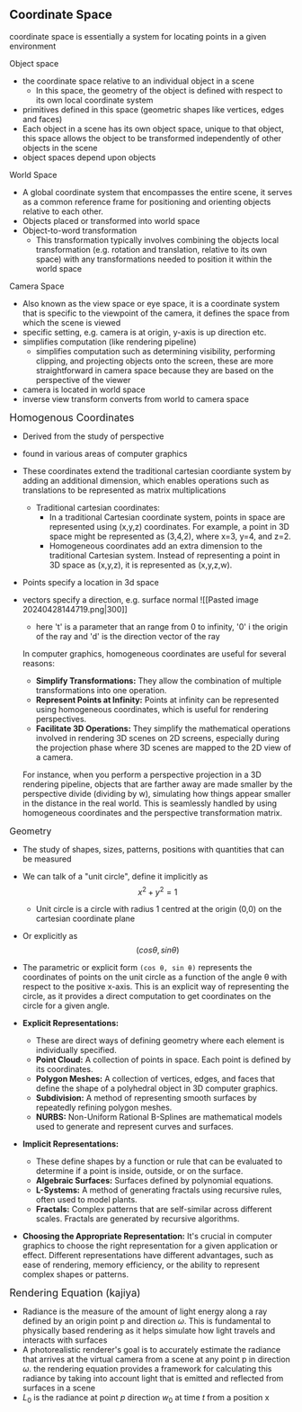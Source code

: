 ## Coordinate Space
coordinate space is essentially a system for locating points in a given environment

Object space
- the coordinate space relative to an individual object in a scene
	- In this space, the geometry of the object is defined with respect to its own local coordinate system
- primitives defined in this space (geometric shapes like vertices, edges and faces)
- Each object in a scene has its own object space, unique to that object, this space allows the object to be transformed independently of other objects in the scene
- object spaces depend upon objects

World Space
- A global coordinate system that encompasses the entire scene, it serves as a common reference frame for positioning and orienting objects relative to each other.
- Objects placed or transformed into world space
- Object-to-word transformation
	- This transformation typically involves combining the objects local transformation (e.g. rotation and translation, relative to its own space) with any transformations needed to position it within the world space

Camera Space
- Also known as the view space or eye space, it is a coordinate system that is specific to the viewpoint of the camera, it defines the space from which the scene is viewed
- specific setting, e.g. camera is at origin, y-axis is up direction etc.
- simplifies computation (like rendering pipeline)
	- simplifies computation such as determining visibility, performing clipping, and projecting objects onto the screen, these are more straightforward in camera space because they are based on the perspective of the viewer
- camera is located in world space
- inverse view transform converts from world to camera space

<font size=4>Homogenous Coordinates</font>
- Derived from the study of perspective
- found in various areas of computer graphics
- These coordinates extend the traditional cartesian coordiante system  by adding an additional dimension, which enables operations such as translations to be represented as matrix multiplications
	- Traditional cartesian coordinates:
		- In a traditional Cartesian coordinate system, points in space are represented using (x,y,z) coordinates. For example, a point in 3D space might be represented as (3,4,2), where x=3, y=4, and z=2.
		- Homogeneous coordinates add an extra dimension to the traditional Cartesian system. Instead of representing a point in 3D space as (x,y,z), it is represented as (x,y,z,w). 
- Points specify a location in 3d space
- vectors specify a direction, e.g. surface normal
	![[Pasted image 20240428144719.png|300]]
	- here 't' is a parameter that an range from 0 to infinity, '0' i the origin of the ray and 'd' is the direction vector of the ray
	
	
	In computer graphics, homogeneous coordinates are useful for several reasons:
	- **Simplify Transformations:** They allow the combination of multiple transformations into one operation.
	- **Represent Points at Infinity:** Points at infinity can be represented using homogeneous coordinates, which is useful for rendering perspectives.
	- **Facilitate 3D Operations:** They simplify the mathematical operations involved in rendering 3D scenes on 2D screens, especially during the projection phase where 3D scenes are mapped to the 2D view of a camera.
	
	For instance, when you perform a perspective projection in a 3D rendering pipeline, objects that are farther away are made smaller by the perspective divide (dividing by w), simulating how things appear smaller in the distance in the real world. This is seamlessly handled by using homogeneous coordinates and the perspective transformation matrix.

<font size=3>Geometry</font>
- The study of shapes, sizes, patterns, positions with quantities that can be measured
- We can talk of a "unit circle", define it implicitly as $$x^2 + y^2 =1$$
	- Unit circle is a circle with radius 1 centred at the origin (0,0) on the cartesian coordinate plane
- Or explicitly as $$(cos\theta, sin\theta)$$
- The parametric or explicit form `(cos θ, sin θ)` represents the coordinates of points on the unit circle as a function of the angle θ with respect to the positive x-axis. This is an explicit way of representing the circle, as it provides a direct computation to get coordinates on the circle for a given angle.

- **Explicit Representations:**
    - These are direct ways of defining geometry where each element is individually specified.
    - **Point Cloud:** A collection of points in space. Each point is defined by its coordinates.
    - **Polygon Meshes:** A collection of vertices, edges, and faces that define the shape of a polyhedral object in 3D computer graphics.
    - **Subdivision:** A method of representing smooth surfaces by repeatedly refining polygon meshes.
    - **NURBS:** Non-Uniform Rational B-Splines are mathematical models used to generate and represent curves and surfaces.
- **Implicit Representations:**
    - These define shapes by a function or rule that can be evaluated to determine if a point is inside, outside, or on the surface.
    - **Algebraic Surfaces:** Surfaces defined by polynomial equations.
    - **L-Systems:** A method of generating fractals using recursive rules, often used to model plants.
    - **Fractals:** Complex patterns that are self-similar across different scales. Fractals are generated by recursive algorithms.
- **Choosing the Appropriate Representation:** It's crucial in computer graphics to choose the right representation for a given application or effect. Different representations have different advantages, such as ease of rendering, memory efficiency, or the ability to represent complex shapes or patterns.

<font size=4>Rendering Equation (kajiya)</font>
- Radiance is the measure of the amount of light energy along a ray defined by an origin point p and direction $\omega$. This is fundamental to physically based rendering as it helps simulate how light travels and interacts with surfaces
- A photorealistic renderer's goal is to accurately estimate the radiance that arrives at the virtual camera from a scene at any point p in direction $\omega$. the rendering equation provides a framework for calculating this radiance by taking into account light that is emitted and reflected from surfaces in a scene
- $L_0$ is the radiance at point $p$ direction $w_0$ at time $t$ from a position x